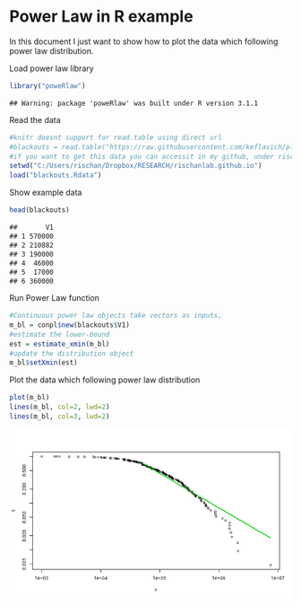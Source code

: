 Power Law in R example
========================================================
In this document I just want to show how to plot the data which following power law distribution. 

Load power law library 

```r
library("poweRlaw")
```

```
## Warning: package 'poweRlaw' was built under R version 3.1.1
```


Read the data

```r
#knitr doesnt support for read.table using direct url
#blackouts = read.table("https://raw.githubusercontent.com/keflavich/plfit/master/plfit/tests/blackouts.txt")
#if you want to get this data you can accessit in my github, under rischanlab.github.io project
setwd("C:/Users/rischan/Dropbox/RESEARCH/rischanlab.github.io")
load("blackouts.Rdata")
```

Show example data

```r
head(blackouts)
```

```
##       V1
## 1 570000
## 2 210882
## 3 190000
## 4  46000
## 5  17000
## 6 360000
```

Run Power Law function 

```r
#Continuous power law objects take vectors as inputs,
m_bl = conpl$new(blackouts$V1)
#estimate the lower-bound
est = estimate_xmin(m_bl)
#update the distribution object
m_bl$setXmin(est)
```

Plot the data which following power law distribution 


```r
plot(m_bl)
lines(m_bl, col=2, lwd=2)
lines(m_bl, col=3, lwd=2)
```

![plot of chunk unnamed-chunk-5](figure/unnamed-chunk-5.png) 


